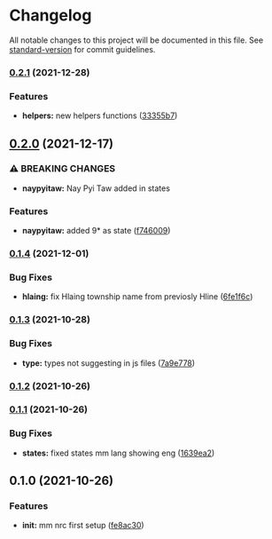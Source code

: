 # Changelog

All notable changes to this project will be documented in this file. See [standard-version](https://github.com/conventional-changelog/standard-version) for commit guidelines.

### [0.2.1](https://github.com/wai-lin/mm-nrc/compare/v0.2.0...v0.2.1) (2021-12-28)


### Features

* **helpers:** new helpers functions ([33355b7](https://github.com/wai-lin/mm-nrc/commit/33355b70c73608adcda82d9d77955b2092d69c8e))

## [0.2.0](https://github.com/wai-lin/mm-nrc/compare/v0.1.4...v0.2.0) (2021-12-17)


### ⚠ BREAKING CHANGES

* **naypyitaw:** Nay Pyi Taw added in states

### Features

* **naypyitaw:** added 9* as state ([f746009](https://github.com/wai-lin/mm-nrc/commit/f746009d0cd1af2144a57fb7271195e7700b9fe3))

### [0.1.4](https://github.com/wai-lin/mm-nrc/compare/v0.1.3...v0.1.4) (2021-12-01)


### Bug Fixes

* **hlaing:** fix Hlaing township name from previosly Hline ([6fe1f6c](https://github.com/wai-lin/mm-nrc/commit/6fe1f6c7aeab6ebc258537fb9474ab4c21bd5125))

### [0.1.3](https://github.com/wai-lin/mm-nrc/compare/v0.1.2...v0.1.3) (2021-10-28)


### Bug Fixes

* **type:** types not suggesting in js files ([7a9e778](https://github.com/wai-lin/mm-nrc/commit/7a9e7787521ba5a4b2da2734b49d766c0b99d76f))

### [0.1.2](https://github.com/wai-lin/mm-nrc/compare/v0.1.1...v0.1.2) (2021-10-26)

### [0.1.1](https://github.com/wai-lin/mm-nrc/compare/v0.1.0...v0.1.1) (2021-10-26)


### Bug Fixes

* **states:** fixed states mm lang showing eng ([1639ea2](https://github.com/wai-lin/mm-nrc/commit/1639ea278427b69d3e04a7b6a1d6873410780ec1))

## 0.1.0 (2021-10-26)


### Features

* **init:** mm nrc first setup ([fe8ac30](https://github.com/wai-lin/mm-nrc/commit/fe8ac3095a2390b276c730c366c33f7ca8c431f1))
